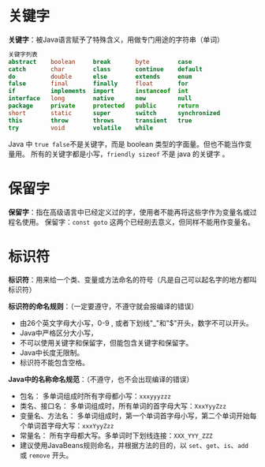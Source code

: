 # 关键字

**关键字**：被Java语言赋予了特殊含义，用做专门用途的字符串（单词）

```java
关键字列表
abstract    boolean     break       byte        case 
catch       char        class       continue    default 
do          double      else        extends     enum    
false       final       finally     float       for
if          implements  import      instanceof  int
interface   long        native      new         null
package     private     protected   public      return
short       static      super       switch      synchronized
this        throw       throws      transient   true
try         void        volatile    while 
```

Java 中 `true false`不是关键字，而是 boolean 类型的字面量。但也不能当作变量用。
所有的关键字都是小写，`friendly sizeof` 不是 java 的关键字 。


# 保留字

**保留字**：指在高级语言中已经定义过的字，使用者不能再将这些字作为变量名或过程名使用。
保留字：`const goto`  这两个已经削去意义，但同样不能用作变量名。


# 标识符

**标识符**：用来给一个类、变量或方法命名的符号（凡是自己可以起名字的地方都叫标识符）

**标识符的命名规则**：（一定要遵守，不遵守就会报编译的错误）

* 由26个英文字母大小写，0-9 , 或者下划线"\_"和"$"开头，数字不可以开头。
* Java中严格区分大小写，
* 不可以使用关键字和保留字，但能包含关键字和保留字。
* Java中长度无限制。
* 标识符不能包含空格。

**Java中的名称命名规范**：（不遵守，也不会出现编译的错误）

* 包名：                    多单词组成时所有字母都小写：`xxxyyyzzz`
* 类名、接口名：       多单词组成时，所有单词的首字母大写：`XxxYyyZzz`
* 变量名、方法名：   多单词组成时，第一个单词首字母小写，第二个单词开始每个单词首字母大写：`xxxYyyZzz`
* 常量名：                 所有字母都大写。多单词时下划线连接：`XXX_YYY_ZZZ`
* 建议使用JavaBeans规则命名，并根据方法的目的，以 `set`、`get`、`is`、`add` 或 `remove` 开头。




